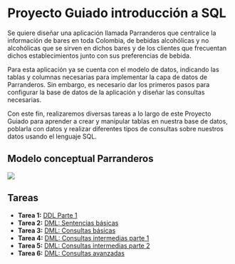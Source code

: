 # Proyecto Guiado introducción a SQL

Se quiere diseñar una aplicación llamada Parranderos que centralice la información de bares en toda Colombia, de bebidas alcohólicas y no alcohólicas que se sirven en dichos bares y de los clientes que frecuentan dichos establecimientos junto con sus preferencias de bebida. 

Para esta aplicación ya se cuenta con el modelo de datos, indicando las tablas y columnas necesarias para implementar la capa de datos de Parranderos. Sin embargo, es necesario dar los primeros pasos para configurar la base de datos de la aplicación y diseñar las consultas necesarias. 

Con este fin, realizaremos diversas tareas a lo largo de este Proyecto Guiado para aprender a crear y manipular tablas en nuestra base de datos, poblarla con datos y realizar diferentes tipos de consultas sobre nuestros datos usando el lenguaje SQL. 

## Modelo conceptual Parranderos
![](https://github.com/DISC-isis2304-ST/Introduccion-a-SQL/blob/ff4e42e9c76930f18648177404b9a1601e38040c/modelos/parranderos_UML.png?raw=true)

## Tareas 
- **Tarea 1:** [DDL Parte 1](https://disc-isis2304-st.github.io/Introduccion-a-SQL/tareas/tarea1)
- **Tarea 2:** [DML: Sentencias básicas](https://disc-isis2304-st.github.io/Introduccion-a-SQL/tareas/tarea2)
- **Tarea 3:** [DML: Consultas básicas](https://disc-isis2304-st.github.io/Introduccion-a-SQL/tareas/tarea3)
- **Tarea 4:** [DML: Consultas intermedias parte 1](https://disc-isis2304-st.github.io/Introduccion-a-SQL/tareas/tarea4)
- **Tarea 5:** [DML: Consultas intermedias parte 2](https://disc-isis2304-st.github.io/Introduccion-a-SQL/tareas/tarea5)
- **Tarea 6:** [DML: Consultas avanzadas](https://disc-isis2304-st.github.io/Introduccion-a-SQL/tareas/tarea6)
